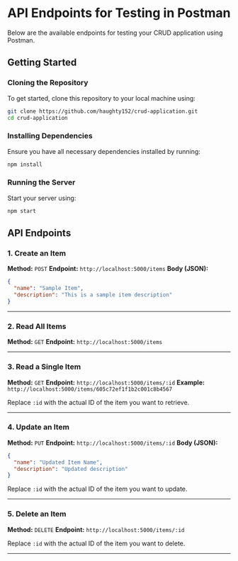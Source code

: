 # API Endpoints for Testing in Postman

Below are the available endpoints for testing your CRUD application using Postman.

## Getting Started

### Cloning the Repository

To get started, clone this repository to your local machine using:

```sh
git clone https://github.com/haughty152/crud-application.git
cd crud-application
```

### Installing Dependencies

Ensure you have all necessary dependencies installed by running:

```sh
npm install
```

### Running the Server

Start your server using:

```sh
npm start
```

## API Endpoints

### 1. Create an Item

**Method:** `POST`
**Endpoint:** `http://localhost:5000/items`
**Body (JSON):**

```json
{
  "name": "Sample Item",
  "description": "This is a sample item description"
}
```

---

### 2. Read All Items

**Method:** `GET`
**Endpoint:** `http://localhost:5000/items`

---

### 3. Read a Single Item

**Method:** `GET`
**Endpoint:** `http://localhost:5000/items/:id`
**Example:** `http://localhost:5000/items/605c72ef1f1b2c001c8b4567`

Replace `:id` with the actual ID of the item you want to retrieve.

---

### 4. Update an Item

**Method:** `PUT`
**Endpoint:** `http://localhost:5000/items/:id`
**Body (JSON):**

```json
{
  "name": "Updated Item Name",
  "description": "Updated description"
}
```

Replace `:id` with the actual ID of the item you want to update.

---

### 5. Delete an Item

**Method:** `DELETE`
**Endpoint:** `http://localhost:5000/items/:id`

Replace `:id` with the actual ID of the item you want to delete.

---

##

